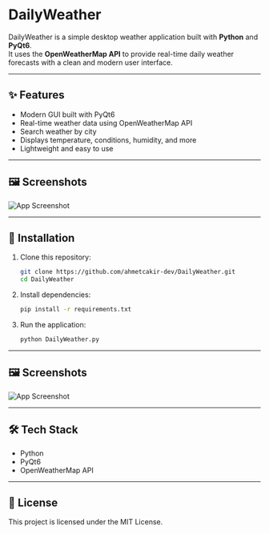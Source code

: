 # DailyWeather

DailyWeather is a simple desktop weather application built with **Python** and **PyQt6**.  
It uses the **OpenWeatherMap API** to provide real-time daily weather forecasts with a clean and modern user interface.

---

## ✨ Features
- Modern GUI built with PyQt6  
- Real-time weather data using OpenWeatherMap API  
- Search weather by city  
- Displays temperature, conditions, humidity, and more  
- Lightweight and easy to use  

---
## 🖼️ Screenshots
![App Screenshot](images/screenshot.png)

---

## 🚀 Installation

1. Clone this repository:
   ```bash
   git clone https://github.com/ahmetcakir-dev/DailyWeather.git
   cd DailyWeather
   ```

2. Install dependencies:
   ```bash
   pip install -r requirements.txt
   ```

3. Run the application:
   ```bash
   python DailyWeather.py
   ```

---

## 🖼️ Screenshots
![App Screenshot](images/screenshot.png)

---

## 🛠️ Tech Stack
- Python  
- PyQt6  
- OpenWeatherMap API  

---

## 📜 License
This project is licensed under the MIT License.


